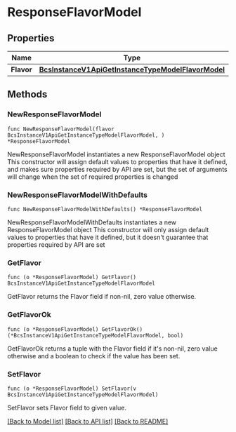 # ResponseFlavorModel

## Properties

Name | Type | Description | Notes
------------ | ------------- | ------------- | -------------
**Flavor** | [**BcsInstanceV1ApiGetInstanceTypeModelFlavorModel**](BcsInstanceV1ApiGetInstanceTypeModelFlavorModel.md) |  | 

## Methods

### NewResponseFlavorModel

`func NewResponseFlavorModel(flavor BcsInstanceV1ApiGetInstanceTypeModelFlavorModel, ) *ResponseFlavorModel`

NewResponseFlavorModel instantiates a new ResponseFlavorModel object
This constructor will assign default values to properties that have it defined,
and makes sure properties required by API are set, but the set of arguments
will change when the set of required properties is changed

### NewResponseFlavorModelWithDefaults

`func NewResponseFlavorModelWithDefaults() *ResponseFlavorModel`

NewResponseFlavorModelWithDefaults instantiates a new ResponseFlavorModel object
This constructor will only assign default values to properties that have it defined,
but it doesn't guarantee that properties required by API are set

### GetFlavor

`func (o *ResponseFlavorModel) GetFlavor() BcsInstanceV1ApiGetInstanceTypeModelFlavorModel`

GetFlavor returns the Flavor field if non-nil, zero value otherwise.

### GetFlavorOk

`func (o *ResponseFlavorModel) GetFlavorOk() (*BcsInstanceV1ApiGetInstanceTypeModelFlavorModel, bool)`

GetFlavorOk returns a tuple with the Flavor field if it's non-nil, zero value otherwise
and a boolean to check if the value has been set.

### SetFlavor

`func (o *ResponseFlavorModel) SetFlavor(v BcsInstanceV1ApiGetInstanceTypeModelFlavorModel)`

SetFlavor sets Flavor field to given value.



[[Back to Model list]](../README.md#documentation-for-models) [[Back to API list]](../README.md#documentation-for-api-endpoints) [[Back to README]](../README.md)


